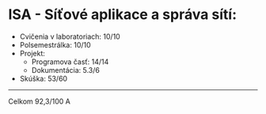 # ISA - Síťové aplikace a správa sítí:
* Cvičenia v laboratoriach: 10/10
* Polsemestrálka: 10/10
* Projekt:
  - Programova časť: 14/14
  - Dokumentácia: 5.3/6
* Skúška: 53/60 
----
Celkom 92,3/100 A